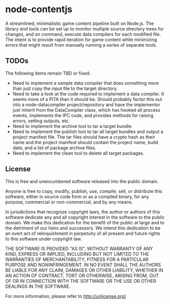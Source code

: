 node-contentjs
==============

A streamlined, minimalistic game content pipeline built on Node.js. The library
and tools can be set up to monitor multiple source directory trees for changes,
and on command, execute data compilers for each modified file. The intent is to
provide rapid iteration for game content while minimizing errors that might
result from manually running a series of separate tools.

TODOs
-----

The following items remain TBD or fixed:

 * Need to implement a sample data compiler that does something more than just
   copy the input file to the target directory.
 * Need to take a look at the code required to implement a data compiler. It
   seems more of a PITA than it should be. Should probably factor this out into
   a node-datacompiler project/repository and have the implementor just inherit
   from the DataCompiler class, which has hooked all process events, implements
   the IPC code, and provides methods for raising errors, setting outputs, etc.
 * Need to implement the archive tool to tar a target bundle.
 * Need to implement the publish tool to tar all target bundles and output a
   project manifest file. The tar files should have a crypto hash as their name
   and the project manifest should contain the project name, build date, and a
   list of package archive files.
 * Need to implement the clean tool to delete all target packages.

License
-------

This is free and unencumbered software released into the public domain.

Anyone is free to copy, modify, publish, use, compile, sell, or distribute this
software, either in source code form or as a compiled binary, for any purpose,
commercial or non-commercial, and by any means.

In jurisdictions that recognize copyright laws, the author or authors of this
software dedicate any and all copyright interest in the software to the public
domain. We make this dedication for the benefit of the public at large and to
the detriment of our heirs and successors. We intend this dedication to be an
overt act of relinquishment in perpetuity of all present and future rights to
this software under copyright law.

THE SOFTWARE IS PROVIDED "AS IS", WITHOUT WARRANTY OF ANY KIND, EXPRESS OR
IMPLIED, INCLUDING BUT NOT LIMITED TO THE WARRANTIES OF MERCHANTABILITY,
FITNESS FOR A PARTICULAR PURPOSE AND NONINFRINGEMENT. IN NO EVENT SHALL THE
AUTHORS BE LIABLE FOR ANY CLAIM, DAMAGES OR OTHER LIABILITY, WHETHER IN AN
ACTION OF CONTRACT, TORT OR OTHERWISE, ARISING FROM, OUT OF OR IN CONNECTION
WITH THE SOFTWARE OR THE USE OR OTHER DEALINGS IN THE SOFTWARE.

For more information, please refer to <http://unlicense.org/>
